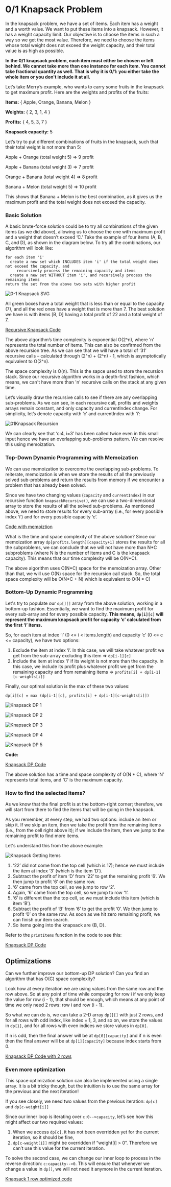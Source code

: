 # 0/1 Knapsack Problem

In the knapsack problem, we have a set of items. Each item has a weight and a worth value. We want to put these items into a knapsack. However, it has a weight capacity limit. Our objective is to choose the items in such a way so we get the most value. Therefore, we need to choose the items whose total weight does not exceed the weight capacity, and their total value is as high as possible.

**In the 0/1 knapsack problem, each item must either be chosen or left behind. We cannot take more than one instance for each item. You cannot take fractional quantity as well. That is why it is 0/1: you either take the whole item or you don't include it at all.**

Let’s take Merry’s example, who wants to carry some fruits in the knapsack to get maximum profit. Here are the weights and profits of the fruits:

**Items:** { Apple, Orange, Banana, Melon }

**Weights:** { 2, 3, 1, 4 }

**Profits:** { 4, 5, 3, 7 }

**Knapsack capacity:** 5

Let’s try to put different combinations of fruits in the knapsack, such that their total weight is not more than 5:

Apple + Orange \(total weight 5\) =&gt; 9 profit

Apple + Banana \(total weight 3\) =&gt; 7 profit

Orange + Banana \(total weight 4\) =&gt; 8 profit

Banana + Melon \(total weight 5\) =&gt; 10 profit

This shows that Banana + Melon is the best combination, as it gives us the maximum profit and the total weight does not exceed the capacity.

### Basic Solution

A basic brute-force solution could be to try all combinations of the given items \(as we did above\), allowing us to choose the one with maximum profit and a weight that doesn’t exceed ‘C.’ Take the example of four items \(A, B, C, and D\), as shown in the diagram below. To try all the combinations, our algorithm will look like:

```text
for each item 'i'
  create a new set which INCLUDES item 'i' if the total weight does not exceed the capacity, and
     recursively process the remaining capacity and items
  create a new set WITHOUT item 'i', and recursively process the remaining items
return the set from the above two sets with higher profit
```

![0-1 Knapsack SVG](../.gitbook/assets/01Knapsack.svg)

All green boxes have a total weight that is less than or equal to the capacity \(7\), and all the red ones have a weight that is more than 7. The best solution we have is with items \[B, D\] having a total profit of 22 and a total weight of 7.

[Recursive Knapsack Code](https://github.com/vedantb/DP-Interviews/tree/746642c4896349114c442abf9ed439d6490a8193/0-1-Knapsack/knapsack-recursive.js)

The above algorithm’s time complexity is exponential O\(2^n\), where ‘n’ represents the total number of items. This can also be confirmed from the above recursion tree. As we can see that we will have a total of ‘31’ recursive calls – calculated through \(2^n\) + \(2^n\) - 1, which is asymptotically equivalent to O\(2^n\).

The space complexity is O\(n\). This is the sapce used to store the recursion stack. Since our recursive algorithm works in a depth-first fashion, which means, we can't have more than 'n' recursive calls on the stack at any given time.

Let’s visually draw the recursive calls to see if there are any overlapping sub-problems. As we can see, in each recursive call, profits and weights arrays remain constant, and only capacity and currentIndex change. For simplicity, let’s denote capacity with ‘c’ and currentIndex with ‘i’:

![01Knapsack Recursion](../.gitbook/assets/01KnapsackRecursion.png)

We can clearly see that ‘c:4, i=3’ has been called twice even in this small input hence we have an overlapping sub-problems pattern. We can resolve this using memoization.

### Top-Down Dynamic Programming with Memoization

We can use memoization to overcome the overlapping sub-problems. To reiterate, memoization is when we store the results of all the previously solved sub-problems and return the results from memory if we encounter a problem that has already been solved.

Since we have two changing values \(`capacity` and `currentIndex`\) in our recursive function `knapsackRecursive()`, we can use a two-dimensional array to store the results of all the solved sub-problems. As mentioned above, we need to store results for every sub-array \(i.e., for every possible index ‘i’\) and for every possible capacity ‘c’.

[Code with memoiztion](https://github.com/vedantb/DP-Interviews/tree/746642c4896349114c442abf9ed439d6490a8193/0-1-Knapsack/knapsack-recursive-memoization.js)

What is the time and space complexity of the above solution? Since our memoization array `dp[profits.length][capacity+1]` stores the results for all the subproblems, we can conclude that we will not have more than N\*C subproblems \(where N is the number of items and C is the knapsack capacity\). This means that our time complexity will be O\(N\*C\).

The above algorithm uses O\(N\*C\) space for the memoization array. Other than that, we will use O\(N\) space for the recursion call stack. So, the total space complexity will be O\(N\*C + N\) which is equivalent to O\(N \* C\)

### Bottom-Up Dynamic Programming

Let's try to populate our `dp[][]` array from the above solution, working in a bottom-up fashion. Essentially, we want to find the maximum profit for every sub-array and for every possible capacity. **This means, `dp[i][c]` will represent the maximum knapsack profit for capacity ‘c’ calculated from the first ‘i’ items.**

So, for each item at index ‘i’ \(0 &lt;= i &lt; items.length\) and capacity ‘c’ \(0 &lt;= c &lt;= capacity\), we have two options:

1. Exclude the item at index ‘i’. In this case, we will take whatever profit we get from the sub-array excluding this item =&gt; `dp[i-1][c]`
2. Include the item at index ‘i’ if its weight is not more than the capacity. In this case, we include its profit plus whatever profit we get from the remaining capacity and from remaining items =&gt; `profits[i] + dp[i-1][c-weights[i]]`

Finally, our optimal solution is the max of these two values:

```text
dp[i][c] = max (dp[i-1][c], profits[i] + dp[i-1][c-weights[i]])
```

![Knapsack DP 1](../.gitbook/assets/knapsackdp1.png)

![Knapsack DP 2](../.gitbook/assets/knapsackdp2.png)

![Knapsack DP 3](../.gitbook/assets/knapsackdp3.png)

![Knapsack DP 4](../.gitbook/assets/knapsackdp4.png)

![Knapsack DP 5](../.gitbook/assets/knapsackdp5.png)

**Code:**

[Knapsack DP Code](https://github.com/vedantb/DP-Interviews/tree/746642c4896349114c442abf9ed439d6490a8193/0-1-Knapsack/knapsackdp.js)

The above solution has a time and space complexity of O\(N \* C\), where ‘N’ represents total items, and ‘C’ is the maximum capacity.

### How to find the selected items?

As we know that the final profit is at the bottom-right corner; therefore, we will start from there to find the items that will be going in the knapsack.

As you remember, at every step, we had two options: include an item or skip it. If we skip an item, then we take the profit from the remaining items \(i.e., from the cell right above it\); if we include the item, then we jump to the remaining profit to find more items.

Let's understand this from the above example:

![Knapsack Getting Items](../.gitbook/assets/knapsackgetItems.png)

1. ‘22’ did not come from the top cell \(which is 17\); hence we must include the item at index ‘3’ \(which is the item ‘D’\).
2. Subtract the profit of item ‘D’ from ‘22’ to get the remaining profit ‘6’. We then jump to profit ‘6’ on the same row.
3. ‘6’ came from the top cell, so we jump to row ‘2’.
4. Again, ‘6’ came from the top cell, so we jump to row ‘1’.
5. ‘6’ is different than the top cell, so we must include this item \(which is item ‘B’\).
6. Subtract the profit of ‘B’ from ‘6’ to get the profit ‘0’. We then jump to profit ‘0’ on the same row. As soon as we hit zero remaining profit, we can finish our item search.
7. So items going into the knapsack are {B, D}.

Refer to the `printItems` function in the code to see this:

[Knapsack DP Code](https://github.com/vedantb/DP-Interviews/tree/746642c4896349114c442abf9ed439d6490a8193/0-1-Knapsack/knapsackdp.js)

## Optimizations

Can we further improve our bottom-up DP solution? Can you find an algorithm that has O\(C\) space complexity?

Look how at every iteration we are using values from the same row and the row above. So at any point of time while computing for row i if we only keep the value for row \(i - 1\), that should be enough, which means at any point of time we only need 2 rows: row i and row \(i - 1\).

So what we can do is, we can take a 2-D array `dp[][]` with just 2 rows, and for all rows with odd index, like index = 1, 3, and so on, we store the values in `dp[1]`, and for all rows with even indices we store values in `dp[0]`.

If n is odd, then the final answer will be at `dp[0][capacity]` and if n is even then the final answer will be at `dp[1][capacity]` because index starts from 0.

[Knapsack DP Code with 2 rows](https://github.com/vedantb/DP-Interviews/tree/746642c4896349114c442abf9ed439d6490a8193/0-1-Knapsack/knapsackdp2rows.js)

### Even more optimization

This space optimization solution can also be implemented using a single array. It is a bit tricky though, but the intuition is to use the same array for the previous and the next iteration!

If you see closely, we need two values from the previous iteration: `dp[c]` and `dp[c-weight[i]]`

Since our inner loop is iterating over `c:0-->capacity`, let’s see how this might affect our two required values:

1. When we access `dp[c]`, it has not been overridden yet for the current iteration, so it should be fine,
2. `dp[c-weight[i]]` might be overridden if “weight\[i\] &gt; 0”. Therefore we can’t use this value for the current iteration.

To solve the second case, we can change our inner loop to process in the reverse direction: `c:capacity-->0`. This will ensure that whenever we change a value in `dp[]`, we will not need it anymore in the current iteration.

[Knapsack 1 row optimized code](https://github.com/vedantb/DP-Interviews/tree/746642c4896349114c442abf9ed439d6490a8193/0-1-Knapsack/knapsackdp1row.js)

